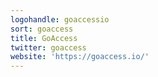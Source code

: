 ```yaml
---
logohandle: goaccessio
sort: goaccess
title: GoAccess
twitter: goaccess
website: 'https://goaccess.io/'
---
```

